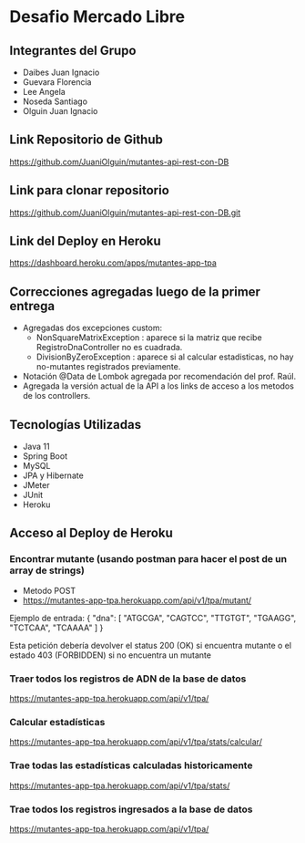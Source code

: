 # Desafio Mercado Libre

## Integrantes del Grupo
- Daibes Juan Ignacio
- Guevara Florencia
- Lee Angela
- Noseda Santiago
- Olguin Juan Ignacio

## Link Repositorio de Github
https://github.com/JuaniOlguin/mutantes-api-rest-con-DB

## Link para clonar repositorio
https://github.com/JuaniOlguin/mutantes-api-rest-con-DB.git

## Link del Deploy en Heroku
https://dashboard.heroku.com/apps/mutantes-app-tpa

## Correcciones agregadas luego de la primer entrega
- Agregadas dos excepciones custom:
    - NonSquareMatrixException : aparece si la matriz que recibe RegistroDnaController no es cuadrada.
    - DivisionByZeroException : aparece si al calcular estadisticas, no hay no-mutantes registrados previamente.
- Notación @Data de Lombok agregada por recomendación del prof. Raúl.
- Agregada la versión actual de la API a los links de acceso a los metodos de los controllers.

## Tecnologías Utilizadas
- Java 11
- Spring Boot
- MySQL
- JPA y Hibernate
- JMeter
- JUnit 
- Heroku

## Acceso al Deploy de Heroku

### Encontrar mutante (usando postman para hacer el post de un array de strings)
- Metodo POST
- https://mutantes-app-tpa.herokuapp.com/api/v1/tpa/mutant/ 

Ejemplo de entrada: 
{
    "dna": [
        "ATGCGA",
        "CAGTCC",
        "TTGTGT",
        "TGAAGG",
        "TCTCAA",
        "TCAAAA"
    ]
}

Esta petición debería devolver el status 200 (OK) si encuentra mutante o el estado 403 (FORBIDDEN) si no encuentra un mutante

### Traer todos los registros de ADN de la base de datos
https://mutantes-app-tpa.herokuapp.com/api/v1/tpa/ 

### Calcular estadísticas
https://mutantes-app-tpa.herokuapp.com/api/v1/tpa/stats/calcular/ 

### Trae todas las estadísticas calculadas historicamente
https://mutantes-app-tpa.herokuapp.com/api/v1/tpa/stats/ 

### Trae todos los registros ingresados a la base de datos
https://mutantes-app-tpa.herokuapp.com/api/v1/tpa/
